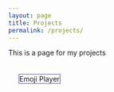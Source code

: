 ```yaml
---
layout: page
title: Projects
permalink: /projects/
---
```


<style>
figure {
    display: inline-block;
    border: 1px dotted gray;
    margin: 20px; /* adjust as needed */
}
figure img {
    vertical-align: top;
}
figure figcaption {
    border: 1px dotted blue;
    text-align: center;
}
</style>

This is a page for my projects

<figure>
  <a href="www.emojiplayer.com" <img src="http://i.imgur.com/rPdxMawg.png" alt="Emoji Player" width="304" height="250"> </a>
  <figcaption> Emoji Player </figcaption>
</figure>



